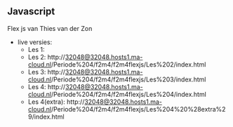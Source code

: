 ## Javascript
Flex js van Thies van der Zon


* live versies: 
    * Les 1:
    * Les 2: http://32048@32048.hosts1.ma-cloud.nl/Periode%204/f2m4/f2m4flexjs/Les%202/index.html
    * Les 3: http://32048@32048.hosts1.ma-cloud.nl/Periode%204/f2m4/f2m4flexjs/Les%203/index.html
    * Les 4: http://32048@32048.hosts1.ma-cloud.nl/Periode%204/f2m4/f2m4flexjs/Les%204/index.html
    * Les 4(extra): http://32048@32048.hosts1.ma-cloud.nl/Periode%204/f2m4/f2m4flexjs/Les%204%20%28extra%29/index.html

